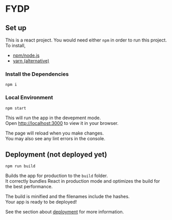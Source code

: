 # FYDP

## Set up

This is a react project. You would need either `npm` in order to run this project. To install, 
- [npm/node.js](https://docs.npmjs.com/downloading-and-installing-node-js-and-npm)
- [yarn (alternative)](https://classic.yarnpkg.com/lang/en/docs/install/#mac-stable)

### Install the Dependencies
```
npm i
```

### Local Environment
```
npm start
```
This will run the app in the devepment mode.\
Open [http://localhost:3000](http://localhost:3000) to view it in your browser.

The page will reload when you make changes.\
You may also see any lint errors in the console.

## Deployment (not deployed yet)
```
npm run build
```

Builds the app for production to the `build` folder.\
It correctly bundles React in production mode and optimizes the build for the best performance.

The build is minified and the filenames include the hashes.\
Your app is ready to be deployed!

See the section about [deployment](https://facebook.github.io/create-react-app/docs/deployment) for more information.
